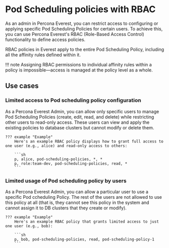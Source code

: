 # Pod Scheduling policies with RBAC

As an admin in Percona Everest, you can restrict access to configuring or applying specific Pod Scheduling Policies for certain users. To achieve this, you can use Percona Everest's RBAC (Role-Based Access Control) functionality to define access policies.

RBAC policies in Everest apply to the entire Pod Scheduling Policy, including all the affinity rules defined within it. 


!!! note
    Assigning RBAC permissions to individual affinity rules within a policy is impossible—access is managed at the policy level as a whole.


## Use cases

### Limited access to Pod scheduling policy configuration
As a Percona Everest Admin, you can allow only specific users to manage Pod Scheduling Policies (create, edit, read, and delete) while restricting other users to read-only access. These users can view and apply the existing policies to database clusters but cannot modify or delete them.

    ??? example "Example"
        Here's an example RBAC policy displays how to grant full access to one user (e.g., alice) and read-only access to others:

        ```sh
        p, alice, pod-scheduling-policies, *, *
        p, role:team-dev, pod-scheduling-policies, read, *
        ```



### Limited usage of Pod scheduling policy by users

As a Percona Everest Admin, you can allow a particular user to use a specific Pod ccheduling Policy. The rest of the users are not allowed to use this policy at all (that is, they cannot see this policy in the system and cannot assign it to DB clusters that they create or modify).

    ??? example "Example"
        Here's an example RBAC policy that grants limited access to just one user (e.g., bob):

        ```sh
        p, bob, pod-scheduling-policies, read, pod-scheduling-policy-1
        ```






